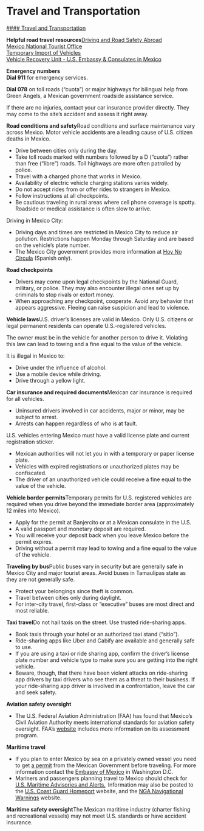 # Travel and Transportation

[#### Travel and Transportation](javascript:void(0); "Travel and Transportation")

**Helpful road travel resources**[Driving and Road Safety Abroad](https://travel.state.gov/content/travel/en/international-travel/before-you-go/driving-and-road-safety.html)  
[Mexico National Tourist Office](https://www.gob.mx/sectur)  
[Temporary Import of Vehicles](https://anam.gob.mx/vehiculos/)  
[Vehicle Recovery Unit - U.S. Embassy & Consulates in Mexico](https://mx.usembassy.gov/vehicle-recovery-unit/)

**Emergency numbers  
Dial 911** for emergency services.

**Dial 078** on toll roads (“cuota”) or major highways for bilingual help from Green Angels, a Mexican government roadside assistance service.

If there are no injuries, contact your car insurance provider directly. They may come to the site’s accident and assess it right away.

**Road conditions and safety**Road conditions and surface maintenance vary across Mexico. Motor vehicle accidents are a leading cause of U.S. citizen deaths in Mexico.

* Drive between cities only during the day.
* Take toll roads marked with numbers followed by a D (“cuota”) rather than free (“libre”) roads. Toll highways are more often patrolled by police.
* Travel with a charged phone that works in Mexico.
* Availability of electric vehicle charging stations varies widely.
* Do not accept rides from or offer rides to strangers in Mexico.
* Follow instructions at all checkpoints.
* Be cautious traveling in rural areas where cell phone coverage is spotty. Roadside or medical assistance is often slow to arrive.

Driving in Mexico City:

* Driving days and times are restricted in Mexico City to reduce air pollution. Restrictions happen Monday through Saturday and are based on the vehicle’s plate number.
* The Mexico City government provides more information at [Hoy No Circula](https://sma.edomex.gob.mx/hoy_no_circula#:~:text=Acuerdo%20que%20establece%20las%20medidas,atmosf%C3%A9rica%20y%20contingencias%20ambientales%20atmosf%C3%A9ricas.) (Spanish only).

**Road checkpoints**

* Drivers may come upon legal checkpoints by the National Guard, military, or police. They may also encounter illegal ones set up by criminals to stop rivals or extort money.
* When approaching any checkpoint, cooperate. Avoid any behavior that appears aggressive. Fleeing can raise suspicion and lead to violence.

**Vehicle laws**U.S. driver’s licenses are valid in Mexico. Only U.S. citizens or legal permanent residents can operate U.S.-registered vehicles.

The owner must be in the vehicle for another person to drive it. Violating this law can lead to towing and a fine equal to the value of the vehicle.

It is illegal in Mexico to:

* Drive under the influence of alcohol.
* Use a mobile device while driving.
* Drive through a yellow light.

**Car insurance and required documents**Mexican car insurance is required for all vehicles.

* Uninsured drivers involved in car accidents, major or minor, may be subject to arrest.
* Arrests can happen regardless of who is at fault.

U.S. vehicles entering Mexico must have a valid license plate and current registration sticker.

* Mexican authorities will not let you in with a temporary or paper license plate.
* Vehicles with expired registrations or unauthorized plates may be confiscated.
* The driver of an unauthorized vehicle could receive a fine equal to the value of the vehicle.

**Vehicle border permits**Temporary permits for U.S. registered vehicles are required when you drive beyond the immediate border area (approximately 12 miles into Mexico).

* Apply for the permit at Banjercito or at a Mexican consulate in the U.S.
* A valid passport and monetary deposit are required.
* You will receive your deposit back when you leave Mexico before the permit expires.
* Driving without a permit may lead to towing and a fine equal to the value of the vehicle.

**Traveling by bus**Public buses vary in security but are generally safe in Mexico City and major tourist areas. Avoid buses in Tamaulipas state as they are not generally safe.

* Protect your belongings since theft is common.
* Travel between cities only during daylight.
* For inter-city travel, first-class or “executive” buses are most direct and most reliable.

**Taxi travel**Do not hail taxis on the street. Use trusted ride-sharing apps.

* Book taxis through your hotel or an authorized taxi stand (“sitio”).
* Ride-sharing apps like Uber and Cabify are available and generally safe to use.
* If you are using a taxi or ride sharing app, confirm the driver’s license plate number and vehicle type to make sure you are getting into the right vehicle.
* Beware, though, that there have been violent attacks on ride-sharing app drivers by taxi drivers who see them as a threat to their business. If your ride-sharing app driver is involved in a confrontation, leave the car and seek safety.

**Aviation safety oversight**

* The U.S. Federal Aviation Administration (FAA) has found that Mexico’s Civil Aviation Authority meets international standards for aviation safety oversight. FAA’s [website](https://www.faa.gov/about/initiatives/iasa) includes more information on its assessment program.

**Maritime travel**

* If you plan to enter Mexico by sea on a privately owned vessel you need to get [a permit](https://www.gob.mx/) from the Mexican Government before traveling. For more information contact the [Embassy of Mexico](https://embamex.sre.gob.mx/eua/index.php/en/home) in Washington D.C.
* Mariners and passengers planning travel to Mexico should check for [U.S. Maritime Advisories and Alerts.](https://www.maritime.dot.gov/msci-advisories)  Information may also be posted to the [U.S. Coast Guard Homeport](https://mmcvqr.uscg.mil/vdesk/webtop.eui?webtop=/PROXYU/Homeport-mmcvqr-redirect-test&webtop_type=webtop_full) website, and the [NGA Navigational Warnings](https://msi.nga.mil/NavWarnings) website.

**Maritime safety oversight**The Mexican maritime industry (charter fishing and recreational vessels) may not meet U.S. standards or have accident insurance.